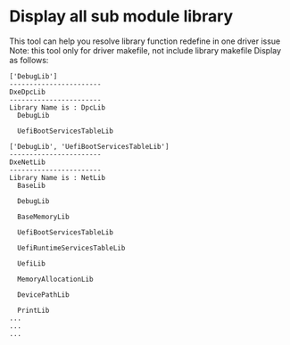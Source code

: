 # Display all sub module library
This tool can help you resolve library function redefine in one driver issue
Note: this tool only for driver makefile, not include library makefile
Display as follows:
```
['DebugLib']
-----------------------
DxeDpcLib
-----------------------
Library Name is : DpcLib
  DebugLib

  UefiBootServicesTableLib

['DebugLib', 'UefiBootServicesTableLib']
-----------------------
DxeNetLib
-----------------------
Library Name is : NetLib
  BaseLib

  DebugLib

  BaseMemoryLib

  UefiBootServicesTableLib

  UefiRuntimeServicesTableLib

  UefiLib

  MemoryAllocationLib

  DevicePathLib

  PrintLib
...
...
...
```